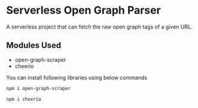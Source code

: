 # Serverless Open Graph Parser

A serverless project that can fetch the raw open graph tags of a given URL.

## Modules Used

- open-graph-scraper
- cheerio

You can install following libraries using below commands

```bash
npm i open-graph-scraper
```

```bash
npm i cheerio
```
